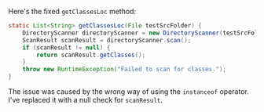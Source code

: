 Here's the fixed `getClassesLoc` method:

```java
static List<String> getClassesLoc(File testSrcFolder) {
    DirectoryScanner directoryScanner = new DirectoryScanner(testSrcFolder, TestListResolver.getWildcard());
    ScanResult scanResult = directoryScanner.scan();
    if (scanResult != null) {
        return scanResult.getClasses();
    }
    throw new RuntimeException("Failed to scan for classes.");
}
```

The issue was caused by the wrong way of using the `instanceof` operator. I've replaced it with a null check for `scanResult`.